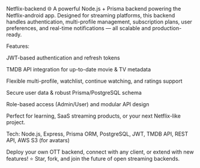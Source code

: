 Netflix-backend
🌐 A powerful Node.js + Prisma backend powering the Netflix-android app.
Designed for streaming platforms, this backend handles authentication, multi-profile management, subscription plans, user preferences, and real-time notifications — all scalable and production-ready.

Features:

JWT-based authentication and refresh tokens

TMDB API integration for up-to-date movie & TV metadata

Flexible multi-profile, watchlist, continue watching, and ratings support

Secure user data & robust Prisma/PostgreSQL schema

Role-based access (Admin/User) and modular API design

Perfect for learning, SaaS streaming products, or your next Netflix-like project.

Tech: Node.js, Express, Prisma ORM, PostgreSQL, JWT, TMDB API, REST API, AWS S3 (for avatars)

Deploy your own OTT backend, connect with any client, or extend with new features!
⭐ Star, fork, and join the future of open streaming backends.

